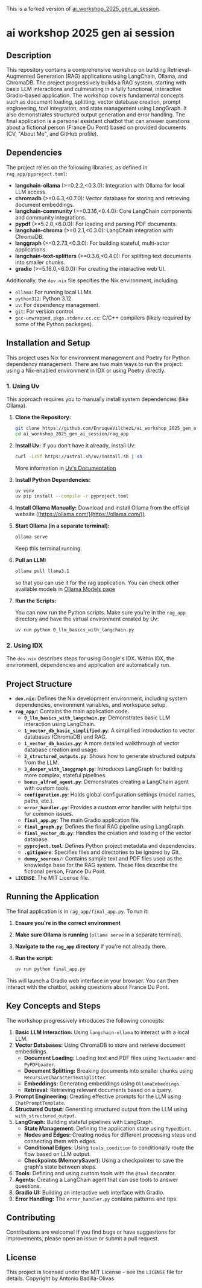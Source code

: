 This is a forked version of <a href="https://github.com/Antonio-Tresol/ai_workshop_2025_gen_ai_session.git">ai_workshop_2025_gen_ai_session</a>.

# ai workshop 2025 gen ai session

## Description

This repository contains a comprehensive workshop on building Retrieval-Augmented Generation (RAG) applications using LangChain, Ollama, and ChromaDB.  The project progressively builds a RAG system, starting with basic LLM interactions and culminating in a fully functional, interactive Gradio-based application.  The workshop covers fundamental concepts such as document loading, splitting, vector database creation, prompt engineering, tool integration, and state management using LangGraph.  It also demonstrates structured output generation and error handling.  The final application is a personal assistant chatbot that can answer questions about a fictional person (France Du Pont) based on provided documents (CV, "About Me", and GitHub profile).

## Dependencies

The project relies on the following libraries, as defined in `rag_app/pyproject.toml`:

*   **langchain-ollama** (>=0.2.2,<0.3.0):  Integration with Ollama for local LLM access.
*   **chromadb** (>=0.6.3,<0.7.0): Vector database for storing and retrieving document embeddings.
*   **langchain-community** (>=0.3.16,<0.4.0): Core LangChain components and community integrations.
*   **pypdf** (>=5.2.0,<6.0.0):  For loading and parsing PDF documents.
*   **langchain-chroma** (>=0.2.1,<0.3.0): LangChain integration with ChromaDB.
*   **langgraph** (>=0.2.73,<0.3.0):  For building stateful, multi-actor applications.
*   **langchain-text-splitters** (>=0.3.6,<0.4.0):  For splitting text documents into smaller chunks.
*   **gradio** (>=5.16.0,<6.0.0):  For creating the interactive web UI.

Additionally, the `dev.nix` file specifies the Nix environment, including:

*   `ollama`: For running local LLMs.
*   `python312`:  Python 3.12.
*   `uv`:  For dependency management.
*   `git`: For version control.
*   `gcc-unwrapped`, `pkgs.stdenv.cc.cc`:  C/C++ compilers (likely required by some of the Python packages).

## Installation and Setup

This project uses Nix for environment management and Poetry for Python dependency management.  There are two main ways to run the project: using a Nix-enabled environment in IDX or using Poetry directly.

### 1. Using Uv 

 This approach requires you to manually install system dependencies (like Ollama).

1.  **Clone the Repository:**

    ```bash
    git clone https://github.com/EnriqueVilchezL/ai_workshop_2025_gen_ai_session.git
    cd ai_workshop_2025_gen_ai_session/rag_app
    ```

2.  **Install Uv:**  If you don't have it already, install Uv:

    ```bash
    curl -LsSf https://astral.sh/uv/install.sh | sh
    ```
    More information in <a href="https://docs.astral.sh/uv/getting-started/installation/#pypi">Uv's Documentation </a>

3.  **Install Python Dependencies:**

    ```bash
    uv venv
    uv pip install --compile -r pyproject.toml
    ```

4.  **Install Ollama Manually:**  Download and install Ollama from the official website ([https://ollama.com/](https://ollama.com/)).

5. **Start Ollama (in a separate terminal):**

   ```bash
   ollama serve
   ```

   Keep this terminal running.

6. **Pull an LLM:**

   ```bash
   ollama pull llama3.1
   ```

   so that you can use it for the rag application. You can check other available models in <a href="https://ollama.com/models"> Ollama Models page </a>

7.  **Run the Scripts:**

    You can now run the Python scripts.  Make sure you're in the `rag_app` directory and have the virtual environment created by Uv:

    ```bash
    uv run python 0_llm_basics_with_langchain.py
    ```

### 2. Using IDX

The `dev.nix` describes steps for using Google's IDX. Within IDX, the environment, dependencies and application are automatically run.

## Project Structure

*   **`dev.nix`:**  Defines the Nix development environment, including system dependencies, environment variables, and workspace setup.
*   **`rag_app/`**: Contains the main application code.
    *   **`0_llm_basics_with_langchain.py`**:  Demonstrates basic LLM interaction using LangChain.
    *   **`1_vector_db_basic_simplified.py`**: A simplified introduction to vector databases (ChromaDB) and RAG.
    *   **`1_vector_db_basics.py`**:  A more detailed walkthrough of vector database creation and usage.
    *   **`2_structured_outputs.py`**:  Shows how to generate structured outputs from the LLM.
    *   **`3_deeper_with_langgraph.py`**:  Introduces LangGraph for building more complex, stateful pipelines.
    *   **`bonus_alfred_agent.py`**:  Demonstrates creating a LangChain agent with custom tools.
    *   **`configuration.py`**:  Holds global configuration settings (model names, paths, etc.).
    *   **`error_handler.py`**: Provides a custom error handler with helpful tips for common issues.
    *   **`final_app.py`**: The main Gradio application file.
    *   **`final_graph.py`**:  Defines the final RAG pipeline using LangGraph.
    *   **`final_vector_db.py`**:  Handles the creation and loading of the vector database.
    *   **`pyproject.toml`**:  Defines Python project metadata and dependencies.
    *   **`.gitignore`**: Specifies files and directories to be ignored by Git.
    *   **`dummy_sources/`**: Contains sample text and PDF files used as the knowledge base for the RAG system.  These files describe the fictional person, France Du Pont.
*   **`LICENSE`**:  The MIT License file.

## Running the Application

The final application is in `rag_app/final_app.py`.  To run it:

1.  **Ensure you're in the correct environment**
2.  **Make sure Ollama is running** (`ollama serve` in a separate terminal).
3.  **Navigate to the `rag_app` directory** if you're not already there.
4.  **Run the script:**

    ```bash
    uv run python final_app.py
    ```

This will launch a Gradio web interface in your browser.  You can then interact with the chatbot, asking questions about France Du Pont.

## Key Concepts and Steps

The workshop progressively introduces the following concepts:

1.  **Basic LLM Interaction:**  Using `langchain-ollama` to interact with a local LLM.
2.  **Vector Databases:**  Using ChromaDB to store and retrieve document embeddings.
    *   **Document Loading:** Loading text and PDF files using `TextLoader` and `PyPDFLoader`.
    *   **Document Splitting:**  Breaking documents into smaller chunks using `RecursiveCharacterTextSplitter`.
    *   **Embeddings:** Generating embeddings using `OllamaEmbeddings`.
    *   **Retrieval:**  Retrieving relevant documents based on a query.
3.  **Prompt Engineering:**  Creating effective prompts for the LLM using `ChatPromptTemplate`.
4.  **Structured Output:**  Generating structured output from the LLM using `with_structured_output`.
5.  **LangGraph:** Building stateful pipelines with LangGraph.
    *   **State Management:** Defining the application state using `TypedDict`.
    *   **Nodes and Edges:**  Creating nodes for different processing steps and connecting them with edges.
    *   **Conditional Edges:**  Using `tools_condition` to conditionally route the flow based on LLM output.
    *   **Checkpoints (MemorySaver):** Using a checkpointer to save the graph's state between steps.
6.  **Tools:** Defining and using custom tools with the `@tool` decorator.
7.  **Agents:** Creating a LangChain agent that can use tools to answer questions.
8.  **Gradio UI:** Building an interactive web interface with Gradio.
9. **Error Handling:** The `error_handler.py` contains patterns and tips.

## Contributing

Contributions are welcome! If you find bugs or have suggestions for improvements, please open an issue or submit a pull request.

## License

This project is licensed under the MIT License - see the `LICENSE` file for details.  Copyright by Antonio Badilla-Olivas.

